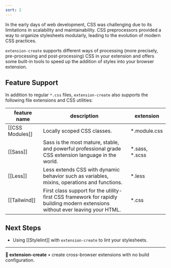 ```yaml
---
sort: 2
---
```


In the early days of web development, CSS was challenging due to its limitations in scalability and maintainability. CSS preprocessors provided a way to organize stylesheets modularly, leading to the evolution of modern CSS practices.

`extension-create` supports different ways of processing (more precisely, pre-processing and post-processing) CSS in your extension and offers some built-in tools to speed up the addition of styles into your browser extension.

## Feature Support

In addition to regular `*.css` files, `extension-create` also supports the following file extensions and CSS utilities:

| feature name | description | extension|
|-|-|-|
| [[CSS Modules]] | Locally scoped CSS classes. | *.module.css |
| [[Sass]] | Sass is the most mature, stable, and powerful professional grade CSS extension language in the world. | *.sass, *.scss |
| [[Less]] | Less extends CSS with dynamic behavior such as variables, mixins, operations and functions. | *.less |
| [[Tailwind]] | First class support for the utility-first CSS framework for rapidly building modern extensions without ever leaving your HTML. | *.css |

## Next Steps

* Using [[Stylelint]] with `extension-create` to lint your stylesheets.

---

**🧩 extension-create** • create cross-browser extensions with no build configuration.
